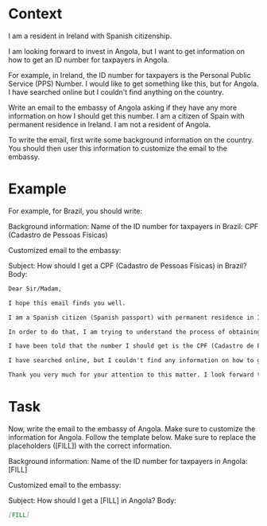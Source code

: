 # Context
I am a resident in Ireland with Spanish citizenship.

I am looking forward to invest in Angola, but I want to get information on how to get an ID number for taxpayers in Angola.

For example, in Ireland, the ID number for taxpayers is the Personal Public Service (PPS) Number. I would like to get something like this, but for Angola. I have searched online but I couldn't find anything on the country.

Write an email to the embassy of Angola asking if they have any more information on how I should get this number. I am a citizen of Spain with permanent residence in Ireland. I am not a resident of Angola.

To write the email, first write some background information on the country. You should then user this information to customize the email to the embassy.

# Example
For example, for Brazil, you should write:

Background information:
Name of the ID number for taxpayers in Brazil: CPF (Cadastro de Pessoas Físicas)

Customized email to the embassy:

Subject: How should I get a CPF (Cadastro de Pessoas Físicas) in Brazil?
Body:
```md
Dear Sir/Madam,

I hope this email finds you well.

I am a Spanish citizen (Spanish passport) with permanent residence in Ireland. I am looking forward to investing in Brazil, as a foreign investor (no residence in Brazil).

In order to do that, I am trying to understand the process of obtaining the number that identifies taxpayers in Brazil, to be able to declare the relevant information to the tax authorities.

I have been told that the number I should get is the CPF (Cadastro de Pessoas Físicas). Feel free to correct me if I am wrong.

I have searched online, but I couldn't find any information on how to get a CPF from abroad. This is why I am reaching out to you for guidance. If you could provide me with information on the process or direct me to the relevant authorities, I would greatly appreciate it.

Thank you very much for your attention to this matter. I look forward to your response and any help you can provide.
```

# Task
Now, write the email to the embassy of Angola. Make sure to customize the information for Angola. Follow the template below. Make sure to replace the placeholders ([FILL]) with the correct information.

Background information:
Name of the ID number for taxpayers in Angola: [FILL]

Customized email to the embassy:

Subject: How should I get a [FILL] in Angola?
Body:
```md
[FILL]
```
